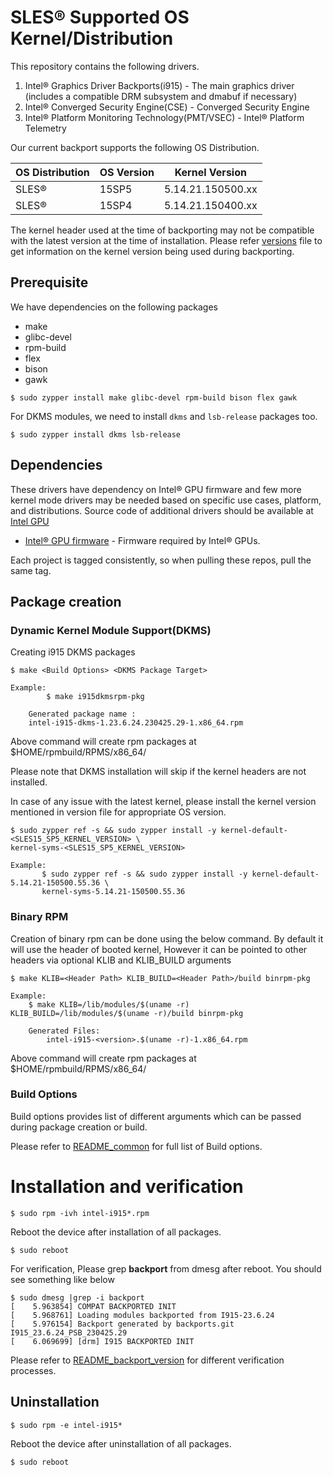 
# SLES® Supported OS Kernel/Distribution

This repository contains the following drivers.
1. Intel® Graphics Driver Backports(i915) - The main graphics driver (includes a compatible DRM subsystem and dmabuf if necessary)
2. Intel® Converged Security Engine(CSE) - Converged Security Engine
3. Intel® Platform Monitoring Technology(PMT/VSEC) - Intel® Platform Telemetry

Our current backport supports the following OS Distribution.

| OS Distribution | OS Version | Kernel Version  |
|---  |---  |---  |
| SLES® | 15SP5 | 5.14.21.150500.xx |
| SLES® | 15SP4 | 5.14.21.150400.xx |

  The kernel header used at the time of backporting may not be compatible with the latest version at the time of installation.
  Please refer [versions](../versions) file to get information on the kernel version being used during backporting.

## Prerequisite
We have dependencies on the following packages
  - make
  - glibc-devel
  - rpm-build
  - flex
  - bison
  - gawk
```
$ sudo zypper install make glibc-devel rpm-build bison flex gawk
```
For DKMS modules, we need to install `dkms` and `lsb-release` packages too.

```
$ sudo zypper install dkms lsb-release
```

## Dependencies

 These drivers have dependency on Intel® GPU firmware and few more kernel mode drivers may be needed based on specific use cases, platform, and distributions. Source code of additional drivers should be available at [Intel GPU](https://github.com/intel-gpu)

- [Intel® GPU firmware](https://github.com/intel-gpu/intel-gpu-firmware) - Firmware required by Intel® GPUs.

Each project is tagged consistently, so when pulling these repos, pull the same tag.

## Package creation

### Dynamic Kernel Module Support(DKMS)
Creating i915 DKMS packages
```
$ make <Build Options> <DKMS Package Target>

Example:
        $ make i915dkmsrpm-pkg

    Generated package name :
	intel-i915-dkms-1.23.6.24.230425.29-1.x86_64.rpm
```
Above command will create rpm packages at $HOME/rpmbuild/RPMS/x86_64/

Please note that DKMS installation will skip if the kernel headers are not installed.

In case of any issue with the latest kernel, please install the kernel version mentioned in version file for appropriate OS version.

```
$ sudo zypper ref -s && sudo zypper install -y kernel-default-<SLES15_SP5_KERNEL_VERSION> \
kernel-syms-<SLES15_SP5_KERNEL_VERSION>

Example:
       $ sudo zypper ref -s && sudo zypper install -y kernel-default-5.14.21-150500.55.36 \
       kernel-syms-5.14.21-150500.55.36
```

### Binary RPM
Creation of binary rpm can be done using the below command. By default it will use the header of booted kernel, However it can be pointed to other headers via optional KLIB and KLIB_BUILD arguments
```
$ make KLIB=<Header Path> KLIB_BUILD=<Header Path>/build binrpm-pkg

Example:
	$ make KLIB=/lib/modules/$(uname -r) KLIB_BUILD=/lib/modules/$(uname -r)/build binrpm-pkg

	Generated Files:
		intel-i915-<version>.$(uname -r)-1.x86_64.rpm
```
Above command will create rpm packages at $HOME/rpmbuild/RPMS/x86_64/

### Build Options

Build options provides list of different arguments which can be passed during package creation or build.

Please refer to [README_common](README_common.md) for full list of Build options.

# Installation and verification
```
$ sudo rpm -ivh intel-i915*.rpm
```
Reboot the device after installation of all packages.
```
$ sudo reboot
```
For verification, Please grep **backport** from dmesg after reboot. You should see something like below
```
$ sudo dmesg |grep -i backport
[    5.963854] COMPAT BACKPORTED INIT
[    5.968761] Loading modules backported from I915-23.6.24
[    5.976154] Backport generated by backports.git I915_23.6.24_PSB_230425.29
[    6.069699] [drm] I915 BACKPORTED INIT
```
Please refer to [README_backport_version](README_backport_version.md) for different verification processes.

## Uninstallation
```
$ sudo rpm -e intel-i915*
```
Reboot the device after uninstallation of all packages.
```
$ sudo reboot
```
